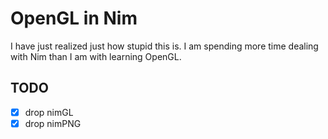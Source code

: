 # OpenGL in Nim

I have just realized just how stupid this is. I am spending more time dealing
with Nim than I am with learning OpenGL.

## TODO

- [x] drop nimGL
- [x] drop nimPNG
